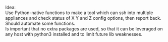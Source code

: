 Idea:  
Use Python-native functions to make a tool which can ssh into multiple appliances and check status of X Y and Z config options, then report back.  
Should automate some functions.  
Is important that no extra packages are used, so that it can be leveraged on any host with python3 installed and to limit future lib weaknesses.   

